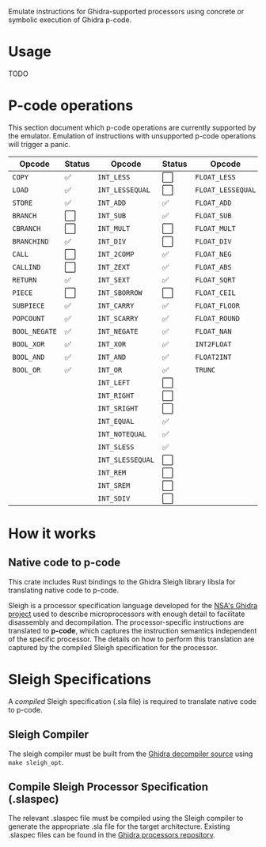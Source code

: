 Emulate instructions for Ghidra-supported processors using concrete or symbolic execution of Ghidra p-code.

# Usage

TODO

# P-code operations

This section document which p-code operations are currently supported by the emulator. Emulation of instructions with unsupported p-code operations will trigger a panic.

| Opcode        | Status | Opcode           | Status | Opcode            | Status |
| ------------- | ------ | ---------------- | ------ | ----------------  | ------ |
| `COPY`        | ✅     | `INT_LESS`       | ⬜     | `FLOAT_LESS`      | ⬜     |
| `LOAD`        | ✅     | `INT_LESSEQUAL`  | ⬜     | `FLOAT_LESSEQUAL` | ⬜     |
| `STORE`       | ✅     | `INT_ADD`        | ✅     | `FLOAT_ADD`       | ⬜     |
| `BRANCH`      | ⬜     | `INT_SUB`        | ✅     | `FLOAT_SUB`       | ⬜     |
| `CBRANCH`     | ⬜     | `INT_MULT`       | ⬜     | `FLOAT_MULT`      | ⬜     |
| `BRANCHIND`   | ✅     | `INT_DIV`        | ⬜     | `FLOAT_DIV`       | ⬜     |
| `CALL`        | ⬜     | `INT_2COMP`      | ✅     | `FLOAT_NEG`       | ⬜     |
| `CALLIND`     | ⬜     | `INT_ZEXT`       | ✅     | `FLOAT_ABS`       | ⬜     |
| `RETURN`      | ✅     | `INT_SEXT`       | ✅     | `FLOAT_SQRT`      | ⬜     |
| `PIECE`       | ⬜     | `INT_SBORROW`    | ⬜     | `FLOAT_CEIL`      | ⬜     |
| `SUBPIECE`    | ✅     | `INT_CARRY`      | ✅     | `FLOAT_FLOOR`     | ⬜     |
| `POPCOUNT`    | ✅     | `INT_SCARRY`     | ✅     | `FLOAT_ROUND`     | ⬜     |
| `BOOL_NEGATE` | ✅     | `INT_NEGATE`     | ✅     | `FLOAT_NAN`       | ⬜     |
| `BOOL_XOR`    | ✅     | `INT_XOR`        | ✅     | `INT2FLOAT`       | ⬜     |
| `BOOL_AND`    | ✅     | `INT_AND`        | ✅     | `FLOAT2INT`       | ⬜     |
| `BOOL_OR`     | ✅     | `INT_OR`         | ✅     | `TRUNC`           | ⬜     |
|               |        | `INT_LEFT`       | ⬜     |                   |        |
|               |        | `INT_RIGHT`      | ⬜     |  
|               |        | `INT_SRIGHT`     | ⬜     |
|               |        | `INT_EQUAL`      | ✅     |
|               |        | `INT_NOTEQUAL`   | ✅     |
|               |        | `INT_SLESS`      | ✅     |
|               |        | `INT_SLESSEQUAL` | ⬜     |
|               |        | `INT_REM`        | ⬜     |
|               |        | `INT_SREM`       | ⬜     |
|               |        | `INT_SDIV`       | ⬜     |

# How it works

## Native code to p-code

This crate includes Rust bindings to the Ghidra Sleigh library libsla for translating native code to p-code.

Sleigh is a processor specification language developed for the [NSA's Ghidra project](https://github.com/NationalSecurityAgency/ghidra) used to describe microprocessors with enough detail to facilitate disassembly and decompilation. The processor-specific instructions are translated to **p-code**, which captures the instruction semantics independent of the specific processor. The details on how to perform this translation are captured by the compiled Sleigh specification for the processor.

# Sleigh Specifications

A _compiled_ Sleigh specification (.sla file) is required to translate native code to p-code.

## Sleigh Compiler

The sleigh compiler must be built from the [Ghidra decompiler source](https://github.com/NationalSecurityAgency/ghidra/blob/stable/Ghidra/Features/Decompiler/src/decompile/cpp) using `make sleigh_opt`.

## Compile Sleigh Processor Specification (.slaspec)

The relevant .slaspec file must be compiled using the Sleigh compiler to generate the appropriate .sla file for the target architecture. Existing .slaspec files can be found in the [Ghidra processors repository](https://github.com/NationalSecurityAgency/ghidra/tree/stable/Ghidra/Processors).
